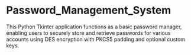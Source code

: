# Password_Management_System
This Python Tkinter application functions as a basic password manager, enabling users to securely store and retrieve passwords for various accounts using DES encryption with PKCS5 padding and optional custom keys.
